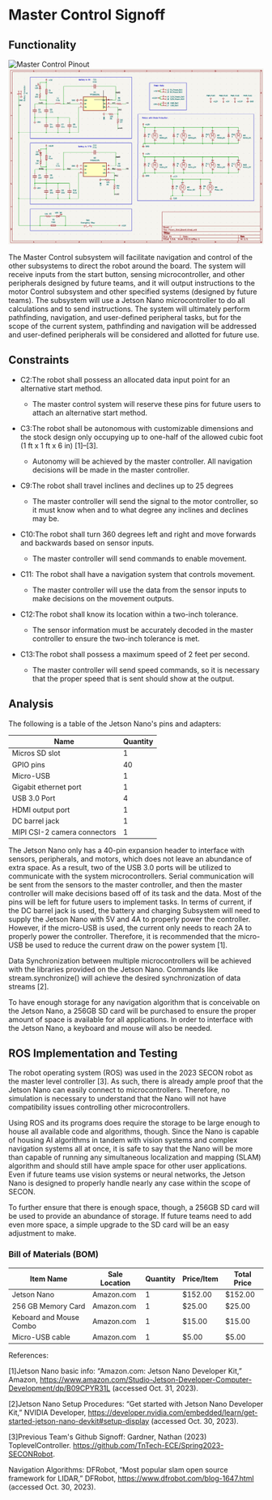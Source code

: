 # Master Control Signoff
## Functionality

![Master Control Pinout](../Images/Sign%off%Photos/Master%Control/Master_Control_Pinout.png)
![Circuit Board Schematic](../Images/Sign%20off%20Photos/Power%20Distribution/power_dist_schematic.png)


The Master Control subsystem will facilitate navigation and control of the other
	subsystems to direct the robot around the board. The system will receive 
	inputs from the start button, sensing microcontroller, and other peripherals
	designed by future teams, and it will output instructions to the motor Control
	subsystem and other specified systems (designed by future teams). The subsystem will use a 
	Jetson Nano microcontroller to do all calculations and to send instructions. 
	The system will ultimately perform pathfinding, navigation, and user-defined peripheral tasks,
	but for the scope of the current system, pathfinding and navigation will be addressed 
	and user-defined peripherals will be considered and allotted for future use. 
## Constraints
	
- C2:The robot shall possess an allocated data input point for
	an alternative start method.
	* The master control system will reserve these pins for future users to attach an alternative start method.
	
- C3:The robot shall be autonomous with customizable dimensions and the stock design only occupying up to one-half
	of the allowed cubic foot (1 ft x 1 ft x 6 in) [1]–[3].
	* Autonomy will be achieved by the master controller. All navigation decisions will be made in the master controller. 

- C9:The robot shall travel inclines and declines up to 25 degrees
	* The master controller will send the signal to the motor controller, so it must know when and to what degree any inclines and declines may be. 

- C10:The robot shall turn 360 degrees left and right and move
	forwards and backwards based on sensor inputs.
	* The master controller will send commands to enable movement.

	
- C11: The robot shall have a navigation system that controls
	movement.
	* The master controller will use the data from the sensor inputs to make decisions on the movement outputs. 
	
- C12:The robot shall know its location within a two-inch
	tolerance.
	* The sensor information must be accurately decoded in the master controller to ensure the two-inch tolerance is met. 
	
- C13:The robot shall possess a maximum speed of 2 feet per
	second.
	* The master controller will send speed commands, so it is necessary that the proper speed that is sent should show at the output. 
	
	

## Analysis


The following is a table of the Jetson Nano's pins and adapters:

|Name|Quantity|
|-|-|
|Micros SD slot| 1|
|GPIO pins| 40|
|Micro-USB|1|
|Gigabit ethernet port| 1|
|USB 3.0 Port| 4|
|HDMI output port| 1|
|DC barrel jack| 1|
|MIPI CSI-2 camera connectors| 1|


The Jetson Nano only has a 40-pin expansion header to interface with sensors, peripherals, and 
motors, which does not leave an abundance of extra space. As a result, two of the USB 3.0 ports will be utilized to communicate with
the system microcontrollers. Serial communication will be sent from the sensors to the 
master controller, and then the master controller will make decisions based off of its task and the data. 
Most of the pins will be left for future users to implement tasks. 
	In terms of current, if the DC barrel jack is used, the battery and charging 
Subsystem will need to supply the Jetson Nano with 5V and 4A to properly power the controller. 
However, if the micro-USB is used, the current only needs to reach 2A to properly power the controller. 
Therefore, it is recommended that the micro-USB be used to reduce the current draw on the power system [1]. 

Data Synchronization between multiple microcontrollers will be achieved with the libraries provided on
the Jetson Nano. Commands like stream.synchronize() will achieve the desired synchronization of data streams [2]. 

To have enough storage for any navigation algorithm that is conceivable on the Jetson Nano, a 256GB SD card will be purchased to ensure the 
proper amount of space is available for all applications. In order to interface with the Jetson Nano, a keyboard and mouse will also be needed.

## ROS Implementation and Testing

The robot operating system (ROS) was used in the 2023 SECON robot as the master level controller [3]. 
As such, there is already ample proof that the Jetson Nano can easily connect to microcontrollers. 
Therefore, no simulation is necessary to understand that the Nano will not have compatibility issues controlling other microcontrollers. 

Using ROS and its programs does require the storage to be large enough to house all available code and algorithms, though. Since the Nano is capable of 
housing AI algorithms in tandem with vision systems and complex navigation systems all at once, it is safe to say that the Nano will be more than capable of 
running any simultaneous localization and mapping (SLAM) algorithm and should still have ample space for other user applications. 
Even if future teams use vision systems or neural networks, the Jetson Nano is designed to properly handle nearly any case within the scope of SECON. 

To further ensure that there is enough space, though, a 256GB SD card will be used to provide an abundance of storage. If future teams need to add even more space, a simple
upgrade to the SD card will be an easy adjustment to make. 

### Bill of Materials (BOM)

|Item Name|Sale Location|Quantity|Price/Item|Total Price|
|-|-|-|-|-|
|Jetson Nano|Amazon.com| 1 | $152.00| $152.00|
|256 GB Memory Card| Amazon.com| 1 | $25.00| $25.00|
|Keboard and Mouse Combo| Amazon.com| 1| $15.00 | $15.00|
|Micro-USB cable| Amazon.com| 1| $5.00 | $5.00 |


References:

[1]Jetson Nano basic info: “Amazon.com: Jetson Nano Developer Kit,” Amazon, https://www.amazon.com/Studio-Jetson-Developer-Computer-Development/dp/B09CPYR31L (accessed Oct. 31, 2023). 

[2]Jetson Nano Setup Procedures:  “Get started with Jetson Nano Developer Kit,” NVIDIA Developer, https://developer.nvidia.com/embedded/learn/get-started-jetson-nano-devkit#setup-display (accessed Oct. 30, 2023). 

[3]Previous Team's Github Signoff: Gardner, Nathan (2023) ToplevelController. https://github.com/TnTech-ECE/Spring2023-SECONRobot.

Navigation Algorithms: DFRobot, “Most popular slam open source framework for LIDAR,” DFRobot, https://www.dfrobot.com/blog-1647.html (accessed Oct. 30, 2023). 
